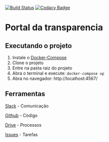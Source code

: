 [![Build Status](https://travis-ci.org/fabrica-ufg-2017-2/portal-da-transparencia.svg?branch=master)](https://travis-ci.org/fabrica-ufg-2017-2/portal-da-transparencia)
[![Codacy Badge](https://api.codacy.com/project/badge/Grade/6cc3ad9d3bfd445c9fd20fe2d14d0f17)](https://www.codacy.com/app/fabrica-ufg-2017-2/portal-da-transparencia?utm_source=github.com&amp;utm_medium=referral&amp;utm_content=fabrica-ufg-2017-2/portal-da-transparencia&amp;utm_campaign=Badge_Grade)

# Portal da transparencia

## Executando o projeto

1. Instale o [Docker-Compose](https://docs.docker.com/compose/install/)
1. Clone o projeto
1. Entre na pasta raiz do projeto
1. Abra o terminal e execute: ``` docker-compose up ```
1. Abra no navegador: http://localhost:4567/

## Ferramentas
  [Slack](https://fabrica-ufg.slack.com/messages) - Comunicação
  
  [Github](https://github.com/fabrica-ufg-2017-2/portal-da-transparencia/) - Código
  
  [Drive](https://drive.google.com/open?id=0B7jMzvpjqKobX0FBS0FTZzdrdEE) - Processos
  
  [Issues](https://github.com/fabrica-ufg-2017-2/portal-da-transparencia/issues) - Tarefas
